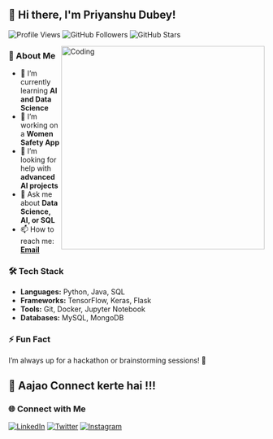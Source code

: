 ## 👋 Hi there, I'm Priyanshu Dubey!

![Profile Views](https://komarev.com/ghpvc/?username=priyanshu9896&label=Profile%20views&color=0e75b6&style=flat)
![GitHub Followers](https://img.shields.io/github/followers/priyanshu9896?label=Followers&style=social)
![GitHub Stars](https://img.shields.io/github/stars/priyanshu9896?label=Stars&style=social)

<img align="right" alt="Coding" width="400" src="https://media.giphy.com/media/qgQUggAC3Pfv687qPC/giphy.gif">

### 🚀 About Me
- 🌱 I’m currently learning **AI and Data Science**
- 🔭 I’m working on a **Women Safety App**
- 🤔 I’m looking for help with **advanced AI projects**
- 💬 Ask me about **Data Science, AI, or SQL**
- 📫 How to reach me: **[Email](mailto:reach-priyanshu@outlook.com)**

### 🛠️ Tech Stack
- **Languages:** Python, Java, SQL
- **Frameworks:** TensorFlow, Keras, Flask
- **Tools:** Git, Docker, Jupyter Notebook
- **Databases:** MySQL, MongoDB

### ⚡ Fun Fact
I’m always up for a hackathon or brainstorming sessions! 🚀

## 🚀 Aajao Connect kerte hai !!!
### 🌐 Connect with Me
[![LinkedIn](https://img.shields.io/badge/-LinkedIn-0077B5?style=flat&logo=Linkedin&logoColor=white)](https://www.linkedin.com/in/priyanshu-dubey-962b34321/)
[![Twitter](https://img.shields.io/badge/-Twitter-1DA1F2?style=flat&logo=Twitter&logoColor=white)](https://x.com/priyanshu_9896_)
[![Instagram](https://img.shields.io/badge/-Instagram-E4405F?style=flat&logo=Instagram&logoColor=white)](https://www.instagram.com/priyansh_.69/)

<!--
**priyanshu9896/priyanshu9896** is a ✨ special ✨ repository because its `README.md` appears on your GitHub profile.
-->
